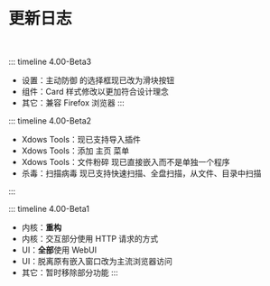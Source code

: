 # 更新日志

<br>

::: timeline 4.00-Beta3
- 设置：主动防御 的选择框现已改为滑块按钮
- 组件：Card 样式修改以更加符合设计理念
- 其它：兼容 Firefox 浏览器
:::

::: timeline 4.00-Beta2
- Xdows Tools：现已支持导入插件
- Xdows Tools：添加 主页 菜单
- Xdows Tools：文件粉碎 现已直接嵌入而不是单独一个程序
- 杀毒：扫描病毒 现已支持快速扫描、全盘扫描，从文件、目录中扫描

:::

::: timeline 4.00-Beta1
- 内核：**重构**
- 内核：交互部分使用 HTTP 请求的方式
- UI：**全部**使用 WebUI
- UI：脱离原有嵌入窗口改为主流浏览器访问
- 其它：暂时移除部分功能
:::
